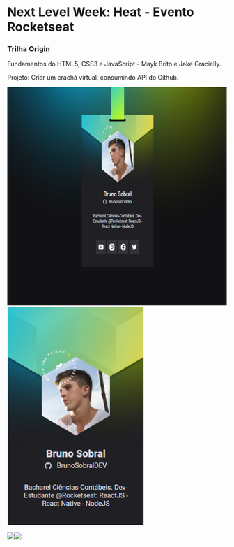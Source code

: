 # Next Level Week: Heat - Evento Rocketseat

### Trilha Origin

Fundamentos do HTML5, CSS3 e JavaScript - Mayk Brito e Jake Gracielly.

Projeto: Criar um crachá virtual, consumindo API do Github.

<img src="https://github.com/BrunoSobralDEV/NLW-Origin/blob/main/images/desktop.PNG" height="500px">
<img src="https://github.com/BrunoSobralDEV/NLW-Origin/blob/main/images/mobile.PNG" height="500px">

<img src="https://efficient-sloth-d85.notion.site/image/https%3A%2F%2Fs3-us-west-2.amazonaws.com%2Fsecure.notion-static.com%2F3353b132-1b29-49c0-b49d-23b77bd6b5c7%2Fnlwheat.png?table=block&id=daaa092e-1eeb-42ff-9291-51d2807c8231&spaceId=08f749ff-d06d-49a8-a488-9846e081b224&width=250&userId=&cache=v2" height="100px"><img src="https://efficient-sloth-d85.notion.site/image/https%3A%2F%2Fs3-us-west-2.amazonaws.com%2Fsecure.notion-static.com%2Fe151ec77-4f74-4034-a260-93d6c045b429%2Fasdf.png?table=block&id=00a89e06-c0b7-412b-b6da-f435243df92d&spaceId=08f749ff-d06d-49a8-a488-9846e081b224&width=250&userId=&cache=v2" height="100px">
